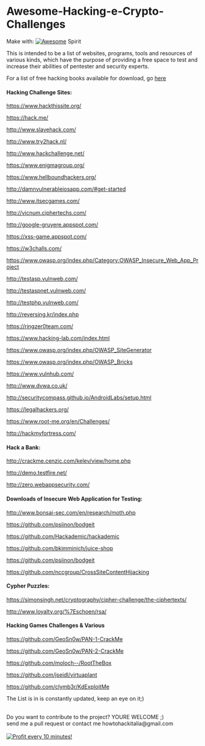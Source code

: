 # Awesome-Hacking-e-Crypto-Challenges 

Make with: 
[![Awesome](https://cdn.rawgit.com/sindresorhus/awesome/d7305f38d29fed78fa85652e3a63e154dd8e8829/media/badge.svg)](https://github.com/sindresorhus/awesome)
Spirit

This is intended to be a list of websites, programs, tools and resources of various kinds, which have the purpose of providing a free space to test and increase their abilities of pentester and security experts.

For a list of free hacking books available for download, go [here](https://github.com/Hack-with-Github/Free-Security-eBooks)

#### Hacking Challenge Sites:

https://www.hackthissite.org/

https://hack.me/

http://www.slavehack.com/

http://www.try2hack.nl/

http://www.hackchallenge.net/

https://www.enigmagroup.org/

https://www.hellboundhackers.org/

http://damnvulnerableiosapp.com/#get-started

http://www.itsecgames.com/

http://vicnum.ciphertechs.com/

http://google-gruyere.appspot.com/

https://xss-game.appspot.com/

https://w3challs.com/

https://www.owasp.org/index.php/Category:OWASP_Insecure_Web_App_Project

http://testasp.vulnweb.com/

http://testaspnet.vulnweb.com/

http://testphp.vulnweb.com/

http://reversing.kr/index.php

https://ringzer0team.com/

https://www.hacking-lab.com/index.html

https://www.owasp.org/index.php/OWASP_SiteGenerator

https://www.owasp.org/index.php/OWASP_Bricks

https://www.vulnhub.com/

http://www.dvwa.co.uk/

http://securitycompass.github.io/AndroidLabs/setup.html

https://legalhackers.org/

https://www.root-me.org/en/Challenges/

http://hackmyfortress.com/


#### Hack a Bank:

http://crackme.cenzic.com/kelev/view/home.php

http://demo.testfire.net/

http://zero.webappsecurity.com/



#### Downloads of Insecure Web Application for Testing:

http://www.bonsai-sec.com/en/research/moth.php

https://github.com/psiinon/bodgeit

https://github.com/Hackademic/hackademic

https://github.com/bkimminich/juice-shop

https://github.com/psiinon/bodgeit

https://github.com/nccgroup/CrossSiteContentHijacking


#### Cypher Puzzles:

https://simonsingh.net/cryptography/cipher-challenge/the-ciphertexts/

http://www.loyalty.org/%7Eschoen/rsa/

#### Hacking Games Challenges & Various

https://github.com/GeoSn0w/PAN-1-CrackMe

https://github.com/GeoSn0w/PAN-2-CrackMe

https://github.com/moloch--/RootTheBox

https://github.com/jseidl/virtuaplant

https://github.com/clymb3r/KdExploitMe



The List is in is constantly updated, keep an eye on it;)

</br>
Do you want to contribute to the project? YOURE WELCOME ;)
</br>
send me a pull request or contact me howtohackitalia@gmail.com
</br>



</BR>

<a href="https://golden-farm.biz/?r=1673249" target="_blank">
<img src="https://golden-farm.biz/images/promo/en/728x90.gif"
alt="Profit every 10 minutes!"></a>


